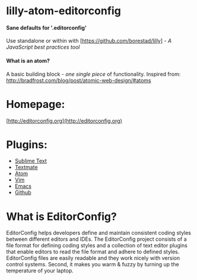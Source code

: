 lilly-atom-editorconfig
=========================

#### Sane defaults for '.editorconfig'

Use standalone or within with [https://github.com/borestad/lilly] - *A JavaScript best practices tool*

#### What is an atom?
A basic building block - *one single piece* of functionality.
Inspired from: http://bradfrost.com/blog/post/atomic-web-design/#atoms

# Homepage:
[http://editorconfig.org](http://editorconfig.org)

# Plugins:
- [Sublime Text](https://github.com/sindresorhus/editorconfig-sublime#readme)
- [Textmate](https://github.com/Mr0grog/editorconfig-textmate#readme)
- [Atom](https://github.com/sindresorhus/atom-editorconfig#readme)
- [Vim](https://github.com/editorconfig/editorconfig-vim#readme)
- [Emacs](https://github.com/editorconfig/editorconfig-emacs#readme)
- [Github](https://github.com/RReverser/github-editorconfig#readme)

# What is EditorConfig?
EditorConfig helps developers define and maintain consistent coding styles between different editors and IDEs. The EditorConfig project consists of a file format for defining coding styles and a collection of text editor plugins that enable editors to read the file format and adhere to defined styles. EditorConfig files are easily readable and they work nicely with version control systems.
Second, it makes you warm & fuzzy by turning up the temperature of your laptop.